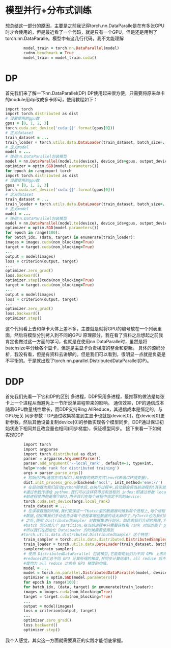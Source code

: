 # 模型并行+分布式训练
想总结这一部分的原因，主要是之前我记得torch.nn.DataParalle是在有多张GPU时才会使用的，但是最近看了一个代码，就是只有一个GPU，但是还是用到了torch.nn.DataParalle。模型中有这几行代码，我不太能理解
```ruby
        model_train = torch.nn.DataParallel(model)
        cudnn.benchmark = True
        model_train = model_train.cuda()
```
# DP
首先我们来了解一下nn.DataParallel(DP)
DP使用起来很方便，只需要将原来单卡的module用dp改成多卡即可，使用教程如下：
```ruby
import torch
import torch.distributed as dist
# 设置使用的gpu数
gpus = [0, 1, 2, 3]
torch.cuda.set_device('cuda:{}'.format(gpus[0]))
# 定义dataset
train_dataset = ...
train_loader = torch.utils.data.DataLoader(train_dataset, batch_size=...)
# 定义model
model = ...
# 使用nn.DataParallel包装模型
model = nn.DataParallel(model.to(device), device_ids=gpus, output_device=gpus[0])
optimizer = optim.SGD(model.parameters())
for epoch in rangimport torch
import torch.distributed as dist
# 设置使用的gpu数
gpus = [0, 1, 2, 3]
torch.cuda.set_device('cuda:{}'.format(gpus[0]))
# 定义dataset
train_dataset = ...
train_loader = torch.utils.data.DataLoader(train_dataset, batch_size=...)
# 定义model
model = ...
# 使用nn.DataParallel包装模型
model = nn.DataParallel(model.to(device), device_ids=gpus, output_device=gpus[0])
optimizer = optim.SGD(model.parameters())
for epoch in range(100):
for batch_idx, (data, target) in enumerate(train_loader):
images = images.cuda(non_blocking=True)
target = target.cuda(non_blocking=True)
...
output = model(images)
loss = criterion(output, target)
...
optimizer.zero_grad()
loss.backward()
optimizer.step()cuda(non_blocking=True)
target = target.cuda(non_blocking=True)
...
output = model(images)
loss = criterion(output, target)
...
optimizer.zero_grad()
loss.backward()
optimizer.step()
```
这个代码看上去和单卡大体上差不多，主要就是就将GPU的编号放在一个列表里面，然后将模型分别拷入到不同的GPU
原理部分，我在看了资料之后想起之前我肯定也做过这一方面的学习，也就是在使用nn.DataParalle时，虽然是将batchsize平分给各个显卡，但是是主显卡负责梯度的整合和更新。
具体的源码分析，我没有看，但是有资料去讲解的。但是我们可以看到，很明显一点就是负载是不平衡的。于是就出现了torch.nn.parallel.DistributedDataParallel(DP)。
# DDP
首先我们先看一下它和DP的区别
多进程，DDP采用多进程，最推荐的做法是每张卡上一个进程从而避免上一节所说单进程带来的影响。
通信效率，DP的通信成本随着GPU数量线性增长，而DDP支持Ring AllReduce，其通信成本是恒定的，与GPU无关
同步参数：DP通过收集梯度到主显卡也就是device[0]，在device[0]更新参数，然后其他设备复制device[0]的参数实现各个模型同步，DDP通过保证初始状态下相同并且改变量也相同(同步梯度)，保证模型同步。
接下来看一下如何实现DDP
```ruby
        import torch
        import argparse
        import torch.distributed as dist
        parser = argparse.ArgumentParser()
        parser.add_argument('--local_rank', default=-1, type=int,
        help='node rank for distributed training')
        args = parser.parse_args()
        # 初始化GPU通信方式(NCCL)和参数的获取方式(env代表通过环境变量)。
        dist.init_process_group(backend='nccl', init_method='env://')
        # 在启动器为我们启动python脚本后,在执行过程中,启动器会将当前进程的(其实就是 GPU的)index
        #通过参数传递给 python,我们可以这样获得当前进程的 index:即通过参数 local_rank 来告诉我们当
        #前进程使用的是哪个GPU,用于我们在每个进程中指定不同的device:
        torch.cuda.set_device(args.local_rank)
        train_dataset = ...
        # 在读取数据的时候,我们要保证一个batch里的数据被均摊到每个进程上,每个进程都能获取到不同的
        #数据,但如果我们手动去告诉每个进程拿哪些数据的话太麻烦了,PyTorch也为我们封装好了这一方法。
       # 之后,使用 DistributedSampler 对数据集进行划分。如此前我们介绍的那样,它能帮助我们将每个
        #batch 划分成几个 partition,在当前进程中只需要获取和 rank 对应的那个 partition 进行训练。
        #所以我们在初始化 DataLoader 的时候需要使用到
       #torch.utils.data.distributed.DistributedSampler 这个特性:
        train_sampler = torch.utils.data.distributed.DistributedSampler(train_dataset)
        train_loader = torch.utils.data.DataLoader(train_dataset, batch_size=...,
        sampler=train_sampler)
        # 使用 DistributedDataParallel 包装模型,它能帮助我们为不同 GPU 上求得的梯度进行 all
        #reduce(即汇总不同 GPU 计算所得的梯度,并同步计算结果)。all reduce 后不同 GPU 中模型的梯
        #度均为 all reduce 之前各 GPU 梯度的均值。
        model = ...
        model = torch.nn.parallel.DistributedDataParallel(model, device_ids=[args.local_rank])
        optimizer = optim.SGD(model.parameters())
        for epoch in range(100):
        for batch_idx, (data, target) in enumerate(train_loader):
        images = images.cuda(non_blocking=True)
        target = target.cuda(non_blocking=True)
        ...
        output = model(images)
        loss = criterion(output, target)
        ...
        optimizer.zero_grad()
        loss.backward()
        optimizer.step()
```

我个人感觉，其实这一方面就需要真正的实践才能彻底掌握。